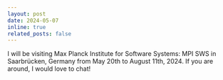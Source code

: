 ```yaml
---
layout: post
date: 2024-05-07
inline: true
related_posts: false
---
```


I will be visiting Max Planck Institute for Software Systems: MPI SWS in Saarbrücken, Germany from May 20th to August 11th, 2024. If you are around, I would love to chat!